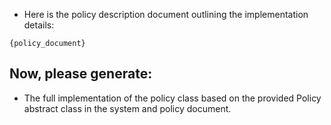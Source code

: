 * Here is the policy description document outlining the implementation details:
```text
{policy_document}
```

## Now, please generate:
* The full implementation of the policy class based on the provided Policy abstract class in the system and policy document.
